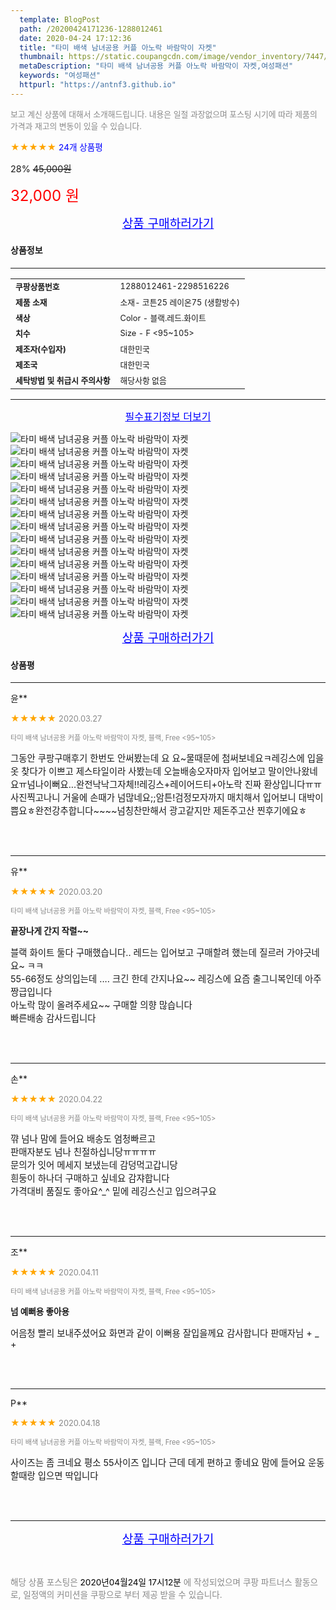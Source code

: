 ```yaml
---
  template: BlogPost
  path: /20200424171236-1288012461
  date: 2020-04-24 17:12:36
  title: "타미 배색 남녀공용 커플 아노락 바람막이 자켓"
  thumbnail: https://static.coupangcdn.com/image/vendor_inventory/7447/fd552cb1fc77d89a7f53e4689b7cb40a42a1e2c7063a684cbd75f25cbb44.jpg
  metaDescription: "타미 배색 남녀공용 커플 아노락 바람막이 자켓,여성패션"
  keywords: "여성패션"
  httpurl: "https://antnf3.github.io"
---
```

  
<span style="color: #888;font-size:0.8rem">보고 계신 상품에 대해서 소개해드립니다.
내용은 일절 과장없으며 포스팅 시기에 따라 제품의 가격과 재고의 변동이 있을 수 있습니다.</span>
  
<span style="color: orange;">★★★★★</span> <span style="color: blue;font-size: 0.85rem;">24개 상품평</span>

<span style="font-size: 0.9rem">28%</span> <span style="font-size: 0.9rem">~~45,000원~~</span>

<span style="color: red;font-size: 1.5rem;">32,000 원</span>



<p align="center"><a href="http://me2.do/5nD0JWIf" style="font-size: 1.2rem; color: blue;">상품 구매하러가기</a></p>

#### 상품정보

---

|                  |                       |
| ---------------- | --------------------- |
| **<span style="font-size:0.8rem;">쿠팡상품번호</span>** | <span style="font-size:0.8rem;">1288012461-2298516226</span> |
| **<span style="font-size:0.8rem;">제품 소재</span>**    | <span style="font-size:0.8rem;">소재-   코튼25 레이온75 (생활방수)</span>        |
| **<span style="font-size:0.8rem;">색상</span>**    | <span style="font-size:0.8rem;">Color - 블랙.레드.화이트</span>        |
| **<span style="font-size:0.8rem;">치수</span>**    | <span style="font-size:0.8rem;">Size -  F <95~105></span>        |
| **<span style="font-size:0.8rem;">제조자(수입자)</span>**    | <span style="font-size:0.8rem;">대한민국</span>        |
| **<span style="font-size:0.8rem;">제조국</span>**    | <span style="font-size:0.8rem;">대한민국</span>        |
| **<span style="font-size:0.8rem;">세탁방법 및 취급시 주의사항</span>**    | <span style="font-size:0.8rem;">해당사항 없음</span>        |




---

<p align="center"><a href="http://me2.do/5nD0JWIf" style="font-size: 1rem; color: blue;">필수표기정보 더보기</a></p>

![타미 배색 남녀공용 커플 아노락 바람막이 자켓](http://thumbnail10.coupangcdn.com/thumbnails/remote/q89/image/vendor_inventory/035a/f9e8f185879b7c09088f6c357755e3b9da1a58cc4451f06ab5c1c15f3b79.jpg)
![타미 배색 남녀공용 커플 아노락 바람막이 자켓](http://thumbnail9.coupangcdn.com/thumbnails/remote/q89/image/vendor_inventory/9340/11a2a3d9b34d853bce7f5ca9bfbc5d0de244041ffdbc89e61d854760e322.jpg)
![타미 배색 남녀공용 커플 아노락 바람막이 자켓](http://thumbnail9.coupangcdn.com/thumbnails/remote/q89/image/vendor_inventory/f288/eb84540d3b5a0052df420b3be2c8404c25936638a1ae7eaeba1529088c0f.jpg)
![타미 배색 남녀공용 커플 아노락 바람막이 자켓](http://thumbnail7.coupangcdn.com/thumbnails/remote/q89/image/vendor_inventory/4f09/40a868243cec3a578fb329a17d245b0835d1a6f97a423d5804c07826bd02.jpg)
![타미 배색 남녀공용 커플 아노락 바람막이 자켓](http://thumbnail8.coupangcdn.com/thumbnails/remote/q89/image/vendor_inventory/73a4/94338fd44747c071e7cf1f6f2c7d5d8d7df9cc902affb35879223e73fd47.jpg)
![타미 배색 남녀공용 커플 아노락 바람막이 자켓](http://thumbnail6.coupangcdn.com/thumbnails/remote/q89/image/vendor_inventory/9680/c23885f097097430714c5773fbc7e790d61967a948d16ccfad2675d5491e.jpg)
![타미 배색 남녀공용 커플 아노락 바람막이 자켓](http://thumbnail7.coupangcdn.com/thumbnails/remote/q89/image/vendor_inventory/e012/f2bd5f129b0f97f65b602351535e2205a544121ee30c9097be8d0c6f9bd6.jpg)
![타미 배색 남녀공용 커플 아노락 바람막이 자켓](http://thumbnail8.coupangcdn.com/thumbnails/remote/q89/image/vendor_inventory/2f1b/f2fba2114113c2b0a2f832457d995c9ad1740d370847d8a33dbb32583c91.jpg)
![타미 배색 남녀공용 커플 아노락 바람막이 자켓](http://thumbnail7.coupangcdn.com/thumbnails/remote/q89/image/vendor_inventory/11bf/8b7594422d7744806e389f738ce000ce1dff941357c9d6b88c6e287d1cde.jpg)
![타미 배색 남녀공용 커플 아노락 바람막이 자켓](http://thumbnail10.coupangcdn.com/thumbnails/remote/q89/image/vendor_inventory/bf73/9bbb165c0225106760503282add61091dec7750a78485e030c6c3e22b7f3.jpg)
![타미 배색 남녀공용 커플 아노락 바람막이 자켓](http://thumbnail8.coupangcdn.com/thumbnails/remote/q89/image/vendor_inventory/2ff2/0133ebc4b06f7c904f3fac5267db07fd6bf45190e873ef97b7934abba4d3.jpg)
![타미 배색 남녀공용 커플 아노락 바람막이 자켓](http://thumbnail9.coupangcdn.com/thumbnails/remote/q89/image/vendor_inventory/2b38/8131ff6ad834a58400505d52f6741feaec37c43d0fba2139cb1915385b52.jpg)
![타미 배색 남녀공용 커플 아노락 바람막이 자켓](http://thumbnail6.coupangcdn.com/thumbnails/remote/q89/image/vendor_inventory/0064/3c6cf0d09467bcde674307e2b427b4711416d834b53248cd77d6dcc47e78.jpg)
![타미 배색 남녀공용 커플 아노락 바람막이 자켓](http://thumbnail10.coupangcdn.com/thumbnails/remote/q89/image/vendor_inventory/9b87/172e4d561c78b8413a269e57a26bccc61985d1f0dea018f271ee4f280f15.jpg)
![타미 배색 남녀공용 커플 아노락 바람막이 자켓](http://thumbnail8.coupangcdn.com/thumbnails/remote/q89/image/vendor_inventory/444c/ad78c8d0af7f4c620fe680773a59562c3cd0860ac37a72de61ea33220527.jpg)

<p align="center"><a href="http://me2.do/5nD0JWIf" style="font-size: 1.2rem; color: blue;">상품 구매하러가기</a></p>

#### 상품평
  
---
  
윤**
    
<span style="color: orange;">★★★★★</span> <span style="font-size:0.8rem;color: #888;">2020.03.27</span>
    
<span style="color: #888;font-size:0.7rem">타미 배색 남녀공용 커플 아노락 바람막이 자켓, 블랙, Free <95~105></span>
    

    
<span style="font-size: 0.9rem;">그동안 쿠팡구매후기 한번도 안써봤는데 요 요~물때문에 첨써보네요ㅋ레깅스에 입을옷 찾다가 이쁘고 제스타일이라 사봤는데 오늘배송오자마자 입어보고 말이안나왔네요ㅠ넘나이뻐요...완전낙낙그자체!!레깅스+레이어드티+아노락 진짜 환상입니다ㅠㅠ사진찍고나니 거울에 손때가 넘많네요;;암튼!검정모자까지 매치해서 입어보니 대박이쁨요ㅎ완전강추합니다~~~~넘칭찬만해서 광고같지만 제돈주고산 찐후기에요ㅎ</span>
    
<br>
<br>

---
  
유**
    
<span style="color: orange;">★★★★★</span> <span style="font-size:0.8rem;color: #888;">2020.03.20</span>
    
<span style="color: #888;font-size:0.7rem">타미 배색 남녀공용 커플 아노락 바람막이 자켓, 블랙, Free <95~105></span>
    
<span style="font-size:0.85rem">**끝장나게 간지 작렬~~**</span>
    
<span style="font-size: 0.9rem;">블랙 화이트 둘다 구매했습니다.. 레드는 입어보고 구매할려 했는데 질르러 가야긋네요~ ㅋㅋ <br/>55-66정도 상의입는데 .... 크긴 한데 간지나요~~ 레깅스에 요즘 출그니복인데 아주 짱급입니다<br/>아노락 많이 올려주세요~~ 구매할 의향 많습니다<br/>빠른배송 감사드립니다</span>
    
<br>
<br>

---
  
손**
    
<span style="color: orange;">★★★★★</span> <span style="font-size:0.8rem;color: #888;">2020.04.22</span>
    
<span style="color: #888;font-size:0.7rem">타미 배색 남녀공용 커플 아노락 바람막이 자켓, 블랙, Free <95~105></span>
    

    
<span style="font-size: 0.9rem;">꺆 넘나 맘에 들어요 배송도 엄청빠르고<br/>판매자분도 넘나 친절하십니당ㅠㅠㅠㅠ<br/>문의가 잇어 메세지 보냈는데 감덩먹고갑니당<br/>흰둥이 하나더 구매하고 싶네요 감쟈합니다<br/>가격대비 품질도 좋아요^_^ 밑에 레깅스신고 입으려구요</span>
    
<br>
<br>

---
  
조**
    
<span style="color: orange;">★★★★★</span> <span style="font-size:0.8rem;color: #888;">2020.04.11</span>
    
<span style="color: #888;font-size:0.7rem">타미 배색 남녀공용 커플 아노락 바람막이 자켓, 블랙, Free <95~105></span>
    
<span style="font-size:0.85rem">**넘 예뻐용 좋아용**</span>
    
<span style="font-size: 0.9rem;">어음청 빨리 보내주셨어요 화면과 같이 이뻐용 잘입을께요 감사합니다 판매자님 + _ +</span>
    
<br>
<br>

---
  
P**
    
<span style="color: orange;">★★★★★</span> <span style="font-size:0.8rem;color: #888;">2020.04.18</span>
    
<span style="color: #888;font-size:0.7rem">타미 배색 남녀공용 커플 아노락 바람막이 자켓, 블랙, Free <95~105></span>
    

    
<span style="font-size: 0.9rem;">사이즈는 좀 크네요 평소 55사이즈 입니다 근데 데게 편하고 좋네요 맘에 들어요 운동할때랑 입으면 딱입니다</span>
    
<br>
<br>


  
---
  
<p align="center"><a href="http://me2.do/5nD0JWIf" style="font-size: 1.2rem; color: blue;">상품 구매하러가기</a></p>
  
<br>
  
<span style="font-size: 0.85rem; color: #888;">해당 상품 포스팅은 <span style="color: #000;"> 2020년04월24일 17시12분 </span> 에 작성되었으며 쿠팡 파트너스 활동으로, 일정액의 커미션을 쿠팡으로 부터 제공 받을 수 있습니다.</span>